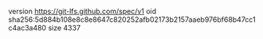 version https://git-lfs.github.com/spec/v1
oid sha256:5d884b108e8c8e8647c820252afb02173b2157aaeb976bf68b47cc1c4ac3a480
size 4337
